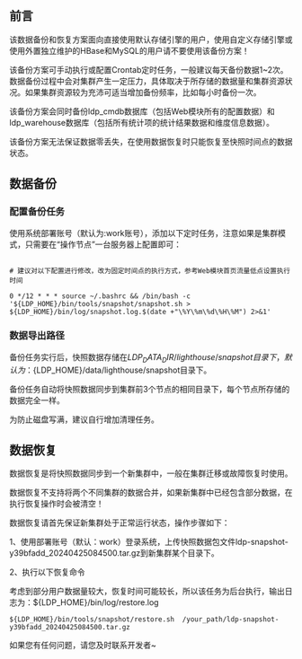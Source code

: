 ## 前言

该数据备份和恢复方案面向直接使用默认存储引擎的用户，使用自定义存储引擎或使用外置独立维护的HBase和MySQL的用户请不要使用该备份方案！

该备份方案可手动执行或配置Crontab定时任务，一般建议每天备份数据1~2次。数据备份过程中会对集群产生一定压力，具体取决于所存储的数据量和集群资源状况。如果集群资源较为充沛可适当增加备份频率，比如每小时备份一次。

该备份方案会同时备份ldp_cmdb数据库（包括Web模块所有的配置数据）和ldp_warehouse数据库（包括所有统计项的统计结果数据和维度信息数据）。

该备份方案无法保证数据零丢失，在使用数据恢复时只能恢复至快照时间点的数据状态。

## 数据备份

### 配置备份任务

使用系统部署账号（默认为:work账号），添加以下定时任务，注意如果是集群模式，只需要在“操作节点”一台服务器上配置即可：

```

# 建议对以下配置进行修改，改为固定时间点的执行方式，参考Web模块首页流量低点设置执行时间

0 */12 * * * source ~/.bashrc && /bin/bash -c '${LDP_HOME}/bin/tools/snapshot/snapshot.sh > ${LDP_HOME}/bin/log/snapshot.log.$(date +"\%Y\%m\%d\%H\%M") 2>&1'
```

### 数据导出路径

备份任务实行后，快照数据存储在${LDP_DATA_DIR}/lighthouse/snapshot目录下，默认为：${LDP_HOME}/data/lighthouse/snapshot目录下。

备份任务自动将快照数据同步到集群前3个节点的相同目录下，每个节点所存储的数据完全一样。

为防止磁盘写满，建议自行增加清理任务。

## 数据恢复

数据恢复是将快照数据同步到一个新集群中，一般在集群迁移或故障恢复时使用。

数据恢复不支持将两个不同集群的数据合并，如果新集群中已经包含部分数据，在执行恢复操作时会被清空！

数据恢复请首先保证新集群处于正常运行状态，操作步骤如下：

1、使用部署账号（默认：work）登录系统，上传快照数据包文件ldp-snapshot-y39bfadd_20240425084500.tar.gz到新集群某个目录下。

2、执行以下恢复命令

考虑到部分用户数据量较大，恢复时间可能较长，所以该任务为后台执行，输出日志为：${LDP_HOME}/bin/log/restore.log

```
${LDP_HOME}/bin/tools/snapshot/restore.sh  /your_path/ldp-snapshot-y39bfadd_20240425084500.tar.gz    
```

如果您有任何问题，请您及时联系开发者~